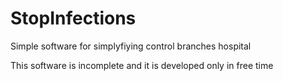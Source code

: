 # StopInfections
Simple software for simplyfiying control branches hospital

This software is incomplete and it is developed only in free time
